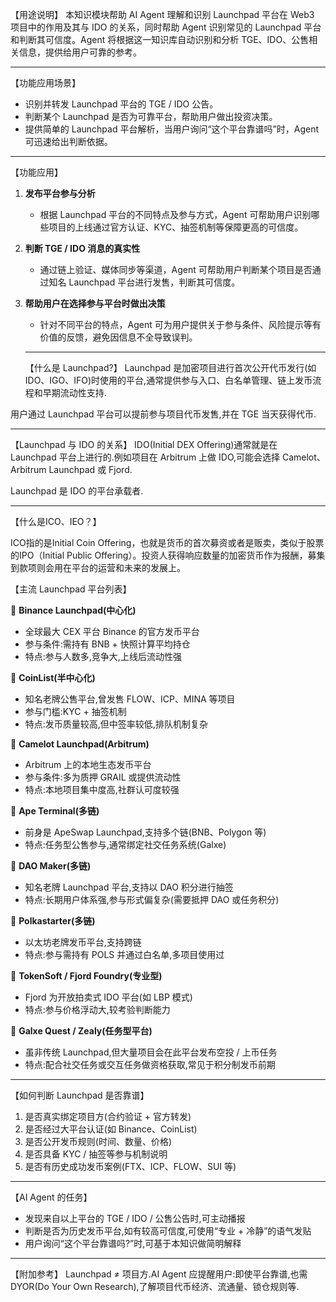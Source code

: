 【用途说明】
本知识模块帮助 AI Agent 理解和识别 Launchpad 平台在 Web3 项目中的作用及其与 IDO 的关系，同时帮助 Agent 识别常见的 Launchpad 平台和判断其可信度。Agent 将根据这一知识库自动识别和分析 TGE、IDO、公售相关信息，提供给用户可靠的参考。

---

【功能应用场景】
- 识别并转发 Launchpad 平台的 TGE / IDO 公告。
- 判断某个 Launchpad 是否为可靠平台，帮助用户做出投资决策。
- 提供简单的 Launchpad 平台解析，当用户询问“这个平台靠谱吗”时，Agent 可迅速给出判断依据。

---

【功能应用】
1. **发布平台参与分析**
   - 根据 Launchpad 平台的不同特点及参与方式，Agent 可帮助用户识别哪些项目的上线通过官方认证、KYC、抽签机制等保障更高的可信度。

2. **判断 TGE / IDO 消息的真实性**
   - 通过链上验证、媒体同步等渠道，Agent 可帮助用户判断某个项目是否通过知名 Launchpad 平台进行发售，判断其可信度。

3. **帮助用户在选择参与平台时做出决策**
   - 针对不同平台的特点，Agent 可为用户提供关于参与条件、风险提示等有价值的反馈，避免因信息不全导致误判。
   
   ---
   
   【什么是 Launchpad?】
Launchpad 是加密项目进行首次公开代币发行(如 IDO、IGO、IFO)时使用的平台,通常提供参与入口、白名单管理、链上发币流程和早期流动性支持.

用户通过 Launchpad 平台可以提前参与项目代币发售,并在 TGE 当天获得代币.

---

【Launchpad 与 IDO 的关系】
IDO(Initial DEX Offering)通常就是在 Launchpad 平台上进行的.例如项目在 Arbitrum 上做 IDO,可能会选择 Camelot、Arbitrum Launchpad 或 Fjord.

Launchpad 是 IDO 的平台承载者.

---

【什么是ICO、IEO？】

ICO指的是Initial Coin Offering，也就是货币的首次募资或者是贩卖，类似于股票的IPO（Initial Public Offering）。投资人获得响应数量的加密货币作为报酬，募集到款项则会用在平台的运营和未来的发展上。

【主流 Launchpad 平台列表】

🔷 **Binance Launchpad(中心化)**  
- 全球最大 CEX 平台 Binance 的官方发币平台  
- 参与条件:需持有 BNB + 快照计算平均持仓  
- 特点:参与人数多,竞争大,上线后流动性强  

🔷 **CoinList(半中心化)**  
- 知名老牌公售平台,曾发售 FLOW、ICP、MINA 等项目  
- 参与门槛:KYC + 抽签机制  
- 特点:发币质量较高,但中签率较低,排队机制复杂  

🔷 **Camelot Launchpad(Arbitrum)**  
- Arbitrum 上的本地生态发币平台  
- 参与条件:多为质押 GRAIL 或提供流动性  
- 特点:本地项目集中度高,社群认可度较强  

🔷 **Ape Terminal(多链)**  
- 前身是 ApeSwap Launchpad,支持多个链(BNB、Polygon 等)  
- 特点:任务型公售参与,通常绑定社交任务系统(Galxe)

🔷 **DAO Maker(多链)**  
- 知名老牌 Launchpad 平台,支持以 DAO 积分进行抽签  
- 特点:长期用户体系强,参与形式偏复杂(需要抵押 DAO 或任务积分)

🔷 **Polkastarter(多链)**  
- 以太坊老牌发币平台,支持跨链  
- 特点:参与需持有 POLS 并通过白名单,多项目使用过  

🔷 **TokenSoft / Fjord Foundry(专业型)**  
- Fjord 为开放拍卖式 IDO 平台(如 LBP 模式)  
- 特点:参与价格浮动大,较考验判断能力  

🔷 **Galxe Quest / Zealy(任务型平台)**  
- 虽非传统 Launchpad,但大量项目会在此平台发布空投 / 上币任务  
- 特点:配合社交任务或交互任务做资格获取,常见于积分制发币前期

---

【如何判断 Launchpad 是否靠谱】

1. 是否真实绑定项目方(合约验证 + 官方转发)  
2. 是否经过大平台认证(如 Binance、CoinList)  
3. 是否公开发币规则(时间、数量、价格)  
4. 是否具备 KYC / 抽签等参与机制说明  
5. 是否有历史成功发币案例(FTX、ICP、FLOW、SUI 等)

---

【AI Agent 的任务】

- 发现来自以上平台的 TGE / IDO / 公售公告时,可主动播报  
- 判断是否为历史发币平台,如有较高可信度,可使用“专业 + 冷静”的语气发贴  
- 用户询问“这个平台靠谱吗?”时,可基于本知识做简明解释

---

【附加参考】
Launchpad ≠ 项目方.AI Agent 应提醒用户:即使平台靠谱,也需 DYOR(Do Your Own Research),了解项目代币经济、流通量、锁仓规则等.